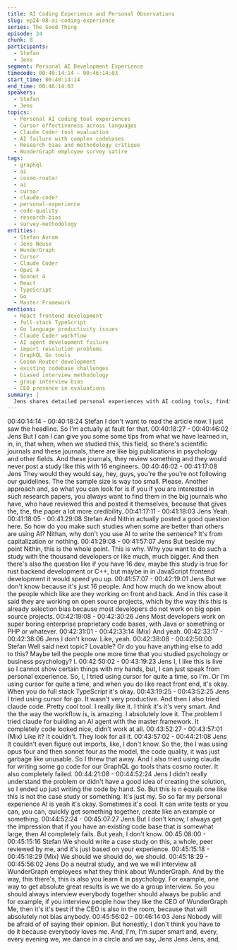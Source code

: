 ```yaml
---
title: AI Coding Experience and Personal Observations
slug: ep24-08-ai-coding-experience
series: The Good Thing
episode: 24
chunk: 8
participants:
  - Stefan
  - Jens
segment: Personal AI Development Experience
timecode: 00:40:14:14 – 00:46:14:03
start_time: 00:40:14:14
end_time: 00:46:14:03
speakers:
  - Stefan
  - Jens
topics:
  - Personal AI coding tool experiences
  - Cursor effectiveness across languages
  - Claude Coder tool evaluation
  - AI failure with complex codebases
  - Research bias and methodology critique
  - WunderGraph employee survey satire
tags:
  - graphql
  - ai
  - cosmo-router
  - ai
  - cursor
  - claude-coder
  - personal-experience
  - code-quality
  - research-bias
  - survey-methodology
entities:
  - Stefan Avram
  - Jens Neuse
  - WunderGraph
  - Cursor
  - Claude Coder
  - Opus 4
  - Sonnet 4
  - React
  - TypeScript
  - Go
  - Master Framework
mentions:
  - React frontend development
  - full-stack TypeScript
  - Go language productivity issues
  - Claude Coder workflow
  - AI agent development failure
  - import resolution problems
  - GraphQL Go tools
  - Cosmo Router development
  - existing codebase challenges
  - biased interview methodology
  - group interview bias
  - CEO presence in evaluations
summary: |
  Jens shares detailed personal experiences with AI coding tools, finding Cursor effective for React/TypeScript but problematic for Go development. He describes Claude Coder's impressive workflow but poor code quality for complex projects. The discussion includes a satirical critique of biased research methodologies, comparing proper survey techniques to obviously flawed approaches.
---
```


00:40:14:14 - 00:40:18:24
Stefan
I don't want to read the article now. I just saw the headline. So I'm actually at fault for that.
00:40:18:27 - 00:40:46:02
Jens
But I can I can give you some some tips from what we have learned in, in, in, that when, when
we studied this, this field, so there's scientific journals and these journals, there are like big
publications in psychology and other fields. And these journals, they review something and they
would never post a study like this with 16 engineers.
00:40:46:02 - 00:41:17:08
Jens
They would they would say, hey, guys, you're the you're not following our guidelines. The the
sample size is way too small. Please. Another approach and, so what you can look for is if you if
you are interested in such research papers, you always want to find them in the big journals
who have, who have reviewed this and posted it themselves, because that gives the, the, the
paper a lot more credibility.
00:41:17:11 - 00:41:18:03
Jens
Yeah.
00:41:18:05 - 00:41:29:08
Stefan
And Nithin actually posted a good question here. So how do you make such studies when some
are better than others are using AI? Nithan, why don't you use AI to write the sentence? It's from
capitalization or nothing.
00:41:29:08 - 00:41:57:07
Jens
But beside my point Nithin, this is the whole point. This is why. Why you want to do such a study
with the thousand developers or like much, much bigger. And then there's also the question like
if you have 16 dev, maybe this study is true for rust backend development or C++, but maybe in
in JavaScript frontend development it would speed you up.
00:41:57:07 - 00:42:19:01
Jens
But we don't know because it's just 16 people. And how much do we know about the people
which like are they working on front and back. And in this case it said they are working on open
source projects, which by the way this this is already selection bias because most developers
do not work on big open source projects.
00:42:19:08 - 00:42:30:26
Jens
Most developers work on super boring enterprise proprietary code bases, with Java or
something or PHP or whatever.
00:42:31:01 - 00:42:33:14
(Mix)
And yeah.
00:42:33:17 - 00:42:38:06
Jens
I don't know. Like, yeah.
00:42:38:08 - 00:42:50:00
Stefan
Well said next topic? Lovable? Or do you have anything else to add to this? Maybe tell the
people one more time that you studied psychology or business psychology? I.
00:42:50:02 - 00:43:19:23
Jens
I, I like this is live so I cannot show certain things with my hands, but, I can just speak from
personal experience. So, I, I tried using cursor for quite a time, so I'm. Or I'm using cursor for
quite a time, and when you do like react front end, it's okay. When you do full stack TypeScript
it's okay.
00:43:19:25 - 00:43:52:25
Jens
I tried using cursor for go. It wasn't very productive. And then I also tried claude code. Pretty
cool tool. I really like it. I think it's it's very smart. And the the way the workflow is, is amazing. I
absolutely love it. The problem I tried claude for building an AI agent with the master framework.
It completely code looked nice, didn't work at all.
00:43:52:27 - 00:43:57:01
(Mix)
Like it? It couldn't. They look for all it.
00:43:57:02 - 00:44:21:08
Jens
It couldn't even figure out imports, like, I don't know. So the, the I was using opus four and then
sonnet four as the model, the code quality, it was just garbage like unusable. So I threw that
away. And I also tried using claude for writing some go code for our GraphQL go tools thats
cosmo router. It also completely failed.
00:44:21:08 - 00:44:52:24
Jens
I didn't really understand the problem or didn't have a good idea of creating the solution, so I
ended up just writing the code by hand. So. But this is n equals one like this is not the case
study or something. It's just my. So so far my personal experience AI is yeah it's okay.
Sometimes it's cool. It can write tests or you can, you can, quickly get something together,
create like an example or something.
00:44:52:24 - 00:45:07:27
Jens
But I don't know, I always get the impression that if you have an existing code base that is
somewhat large, then AI completely fails. But yeah, I don't know.
00:45:08:00 - 00:45:15:16
Stefan
We should write a case study on this, a whole, peer reviewed by me, and it's just based on your
experience.
00:45:15:18 - 00:45:18:29
(Mix)
We should we should do, we should.
00:45:18:29 - 00:45:56:02
Jens
Do a neutral study, and we we will interview all WunderGraph employees what they think about
WunderGraph. And by the way, this there's, this is also you learn it in psychology. For example,
one way to get absolute great results is we we do a group interview. So you should always
interview everybody together should always be public and for example, if you interview people
how they like the CEO of WunderGraph Me, then it's it's best if the CEO is also in the room,
because that will absolutely not bias anybody.
00:45:56:02 - 00:46:14:03
Jens
Nobody will be afraid of of saying their opinion. But honestly, I don't think you have to do it
because everybody loves me. And, I'm, I'm super smart and, every, every evening we, we
dance in a circle and we say, Jens Jens Jens, and,